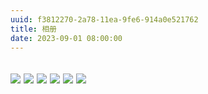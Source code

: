 ```yaml
---
uuid: f3812270-2a78-11ea-9fe6-914a0e521762
title: 相册
date: 2023-09-01 08:00:00
---
```

<img src="http://phototj.photo.store.qq.com/psc?/V547HNuM1H5P0G2MBGsA0PZnB61U5oGv/ruAMsa53pVQWN7FLK88i5lGTdJ5ZMqWdY6AznluCWoORvVFe1dsoL3qv4hU7j9E4PewC.KuB93ebfiIsZAgZCMjIYy6jVYmKnK7yrmTeoTc!/b&bo=uwMrBbsDKwUBFzA!&rf=viewer_4&t=5"> <img src="http://phototj.photo.store.qq.com/psc?/V547HNuM1H5P0G2MBGsA0PZnB61U5oGv/ruAMsa53pVQWN7FLK88i5lGTdJ5ZMqWdY6AznluCWoORvVFe1dsoL3qv4hU7j9E4PewC.KuB93ebfiIsZAgZCMjIYy6jVYmKnK7yrmTeoTc!/b&bo=uwMrBbsDKwUBFzA!&rf=viewer_4&t=5">
<img src="http://phototj.photo.store.qq.com/psc?/V547HNuM1H5P0G2MBGsA0PZnB61U5oGv/ruAMsa53pVQWN7FLK88i5lGTdJ5ZMqWdY6AznluCWoORvVFe1dsoL3qv4hU7j9E4PewC.KuB93ebfiIsZAgZCMjIYy6jVYmKnK7yrmTeoTc!/b&bo=uwMrBbsDKwUBFzA!&rf=viewer_4&t=5">
<img src="http://phototj.photo.store.qq.com/psc?/V547HNuM1H5P0G2MBGsA0PZnB61U5oGv/ruAMsa53pVQWN7FLK88i5lGTdJ5ZMqWdY6AznluCWoORvVFe1dsoL3qv4hU7j9E4PewC.KuB93ebfiIsZAgZCMjIYy6jVYmKnK7yrmTeoTc!/b&bo=uwMrBbsDKwUBFzA!&rf=viewer_4&t=5">
<img src="http://phototj.photo.store.qq.com/psc?/V547HNuM1H5P0G2MBGsA0PZnB61U5oGv/ruAMsa53pVQWN7FLK88i5lGTdJ5ZMqWdY6AznluCWoORvVFe1dsoL3qv4hU7j9E4PewC.KuB93ebfiIsZAgZCMjIYy6jVYmKnK7yrmTeoTc!/b&bo=uwMrBbsDKwUBFzA!&rf=viewer_4&t=5">
<img src="http://phototj.photo.store.qq.com/psc?/V547HNuM1H5P0G2MBGsA0PZnB61U5oGv/ruAMsa53pVQWN7FLK88i5lGTdJ5ZMqWdY6AznluCWoORvVFe1dsoL3qv4hU7j9E4PewC.KuB93ebfiIsZAgZCMjIYy6jVYmKnK7yrmTeoTc!/b&bo=uwMrBbsDKwUBFzA!&rf=viewer_4&t=5">
---
